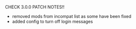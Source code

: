 CHECK 3.0.0 PATCH NOTES!!

- removed mods from incompat list as some have been fixed
- added config to turn off login messages